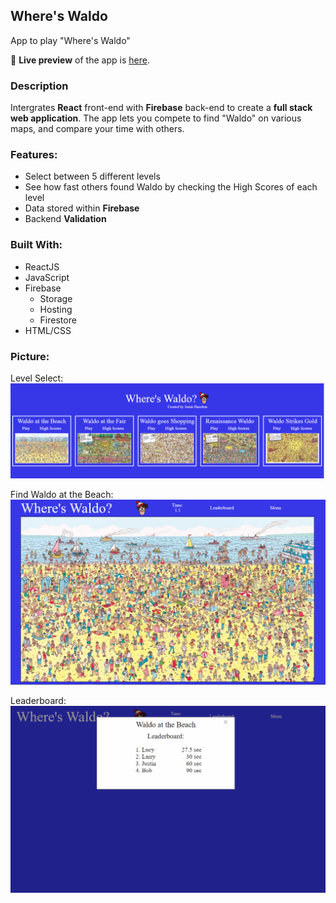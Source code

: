 ## Where's Waldo
App to play "Where's Waldo"

🔗 **Live preview** of the app is [here](https://j-haze.github.io/Wheres-Waldo/).

### Description ###

Intergrates **React** front-end with **Firebase** back-end to create a **full stack web application**. The app lets you compete to find "Waldo" on various maps, and compare your time with others.

### Features: ###

* Select between 5 different levels
* See how fast others found Waldo by checking the High Scores of each level
* Data stored within **Firebase**
* Backend **Validation**


### Built With: ###

* ReactJS
* JavaScript
* Firebase
  * Storage
  * Hosting
  * Firestore
* HTML/CSS

### Picture: ###

Level Select:
![Image of App1](./ReadMe-Images/ReadMe1.png)

Find Waldo at the Beach:
![Image of App2](./ReadMe-Images/ReadMe2.png)

Leaderboard:
![Image of App3](./ReadMe-Images/ReadMe3.png)
